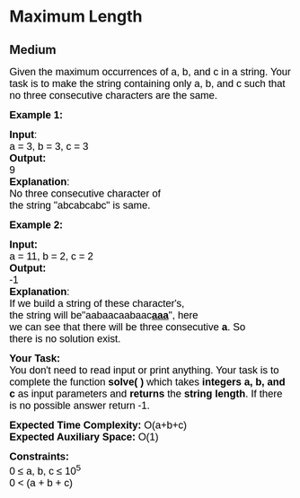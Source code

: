# Maximum Length
## Medium
<div class="problems_problem_content__Xm_eO"><p><span style="font-size:13.5pt"><span style="font-family:Arial"><span style="color:#000000">Given the maximum occurrences of a, b, and c in a string. Your task is to make the string containing only a, b, and c such that no three consecutive characters are the same.</span></span></span></p>

<p><strong><span style="font-size:13.5pt"><span style="font-family:Arial"><span style="color:#000000">Example 1:</span></span></span></strong></p>

<pre style="position: relative;"><span style="font-size:13.5pt"><span style="font-family:Arial"><span style="color:#000000"><strong>Input</strong></span></span></span><span style="font-size:13.5pt"><span style="font-family:Arial"><span style="color:#000000">:</span></span></span><span style="font-size:13.5pt"><span style="font-family:Arial"><span style="color:#000000">
a = 3, b = 3, c = 3</span></span></span><span style="font-size:13.5pt"><span style="font-family:Arial"><span style="color:#000000"><strong>
Output:</strong></span></span></span><span style="font-size:13.5pt"><span style="font-family:Arial"><span style="color:#000000"> </span></span></span><span style="font-size:13.5pt"><span style="font-family:Arial"><span style="color:#000000">
9</span></span></span><span style="font-size:13.5pt"><span style="font-family:Arial"><span style="color:#000000"><strong>
Explanation</strong></span></span></span><span style="font-size:13.5pt"><span style="font-family:Arial"><span style="color:#000000">: </span></span></span><span style="font-size:13.5pt"><span style="font-family:Arial"><span style="color:#000000">
No three consecutive character of</span></span></span><span style="font-size:13.5pt"><span style="font-family:Arial"><span style="color:#000000">
the string "abcabcabc" is same.</span></span></span><div class="open_grepper_editor" title="Edit &amp; Save To Grepper"></div></pre>

<p><span style="font-size:13.5pt"><span style="font-family:Arial"><span style="color:#000000"><strong>Example 2:</strong></span></span></span></p>

<pre style="position: relative;"><span style="font-size:13.5pt"><span style="font-family:Arial"><span style="color:#000000"><strong>Input:</strong></span></span></span><span style="font-size:13.5pt"><span style="font-family:Arial"><span style="color:#000000">
a = 11, b = 2, c = 2</span></span></span><span style="font-size:13.5pt"><span style="font-family:Arial"><span style="color:#000000"><strong>
Output: </strong></span></span></span><span style="font-size:13.5pt"><span style="font-family:Arial"><span style="color:#000000">
-1</span></span></span><span style="font-size:13.5pt"><span style="font-family:Arial"><span style="color:#000000"><strong>
Explanation</strong></span></span></span><span style="font-size:13.5pt"><span style="font-family:Arial"><span style="color:#000000">: </span></span></span><span style="font-size:13.5pt"><span style="font-family:Arial"><span style="color:#000000">
If we build a string of these character's,</span></span></span><span style="font-size:13.5pt"><span style="font-family:Arial"><span style="color:#000000">
the string will be"aabaacaabaac<u><strong>aaa</strong></u>", here
we can see that there will be three consecutive <strong>a</strong>. So
there </span></span></span><span style="font-size:13.5pt"><span style="font-family:Arial"><span style="color:#000000">is no solution exist.</span></span></span><div class="open_grepper_editor" title="Edit &amp; Save To Grepper"></div></pre>

<p><span style="font-size:13.5pt"><span style="font-family:Arial"><span style="color:#000000"><strong>Your Task:&nbsp;&nbsp;</strong></span></span></span><br>
<span style="font-size:13.5pt"><span style="font-family:Arial"><span style="color:#000000">You don't need to read input or print anything. Your task is to complete the function </span></span></span><span style="font-size:13.5pt"><span style="font-family:Arial"><span style="color:#000000"><strong>solve( )</strong></span></span></span><span style="font-size:13.5pt"><span style="font-family:Arial"><span style="color:#000000"> which takes </span></span></span><span style="font-size:13.5pt"><span style="font-family:Arial"><span style="color:#000000"><strong>integers a, b, and c</strong></span></span></span><span style="font-size:13.5pt"><span style="font-family:Arial"><span style="color:#000000"> as input parameters and <strong>returns </strong>the <strong>string length</strong>. If there is no possible answer return -1.</span></span></span></p>

<p><span style="font-size:13.5pt"><span style="font-family:Arial"><span style="color:#000000"><strong>Expected Time Complexity:</strong></span></span></span><span style="font-size:13.5pt"><span style="font-family:Arial"><span style="color:#000000"> O(a+b+c)</span></span></span><br>
<span style="font-size:13.5pt"><span style="font-family:Arial"><span style="color:#000000"><strong>Expected Auxiliary Space:</strong></span></span></span><span style="font-size:13.5pt"><span style="font-family:Arial"><span style="color:#000000"> O(1)</span></span></span></p>

<p><span style="font-size:13.5pt"><span style="font-family:Arial"><span style="color:#000000"><strong>Constraints:</strong></span></span></span><br>
<span style="font-size:13.5pt"><span style="font-family:Arial"><span style="color:#000000">0 ≤ a, b, c ≤ 10</span></span></span><span style="font-size:13.5pt"><span style="font-family:Arial"><span style="color:#000000"><sup>5</sup></span></span></span><br>
<span style="font-size:13.5pt"><span style="font-family:Arial"><span style="color:#000000">0 &lt; (a + b + c)&nbsp;</span></span></span></p>
</div>